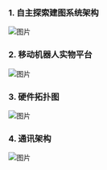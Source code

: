 ### 1. 自主探索建图系统架构
![图片](https://github.com/Robot-Yue/pixhawk_robot/assets/103190998/32450932-06e8-4c72-aacb-b2c5b5503fca)

### 2. 移动机器人实物平台
![图片](https://github.com/Robot-Yue/pixhawk_robot/assets/103190998/ca671793-f6cf-4002-adb9-cae5fd253658)

### 3. 硬件拓扑图
![图片](https://github.com/Robot-Yue/pixhawk_robot/assets/103190998/f9f99165-8db5-484c-b4ed-13ac01c0f3cf)

### 4. 通讯架构
![图片](https://github.com/Robot-Yue/pixhawk_robot/assets/103190998/75c7ecad-b9c7-4c20-a881-20c580141908)
